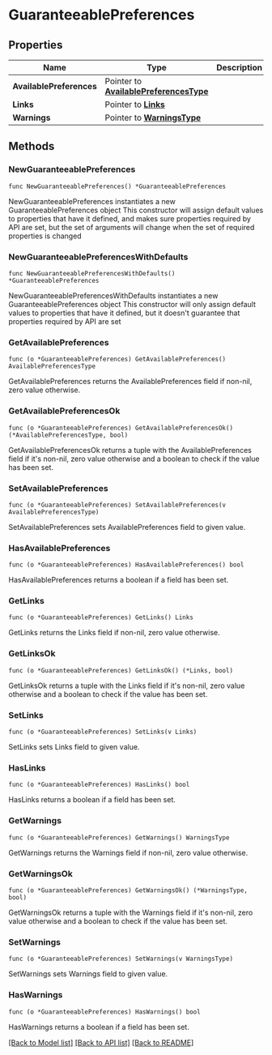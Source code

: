 # GuaranteeablePreferences

## Properties

Name | Type | Description | Notes
------------ | ------------- | ------------- | -------------
**AvailablePreferences** | Pointer to [**AvailablePreferencesType**](AvailablePreferencesType.md) |  | [optional] 
**Links** | Pointer to [**Links**](Links.md) |  | [optional] 
**Warnings** | Pointer to [**WarningsType**](WarningsType.md) |  | [optional] 

## Methods

### NewGuaranteeablePreferences

`func NewGuaranteeablePreferences() *GuaranteeablePreferences`

NewGuaranteeablePreferences instantiates a new GuaranteeablePreferences object
This constructor will assign default values to properties that have it defined,
and makes sure properties required by API are set, but the set of arguments
will change when the set of required properties is changed

### NewGuaranteeablePreferencesWithDefaults

`func NewGuaranteeablePreferencesWithDefaults() *GuaranteeablePreferences`

NewGuaranteeablePreferencesWithDefaults instantiates a new GuaranteeablePreferences object
This constructor will only assign default values to properties that have it defined,
but it doesn't guarantee that properties required by API are set

### GetAvailablePreferences

`func (o *GuaranteeablePreferences) GetAvailablePreferences() AvailablePreferencesType`

GetAvailablePreferences returns the AvailablePreferences field if non-nil, zero value otherwise.

### GetAvailablePreferencesOk

`func (o *GuaranteeablePreferences) GetAvailablePreferencesOk() (*AvailablePreferencesType, bool)`

GetAvailablePreferencesOk returns a tuple with the AvailablePreferences field if it's non-nil, zero value otherwise
and a boolean to check if the value has been set.

### SetAvailablePreferences

`func (o *GuaranteeablePreferences) SetAvailablePreferences(v AvailablePreferencesType)`

SetAvailablePreferences sets AvailablePreferences field to given value.

### HasAvailablePreferences

`func (o *GuaranteeablePreferences) HasAvailablePreferences() bool`

HasAvailablePreferences returns a boolean if a field has been set.

### GetLinks

`func (o *GuaranteeablePreferences) GetLinks() Links`

GetLinks returns the Links field if non-nil, zero value otherwise.

### GetLinksOk

`func (o *GuaranteeablePreferences) GetLinksOk() (*Links, bool)`

GetLinksOk returns a tuple with the Links field if it's non-nil, zero value otherwise
and a boolean to check if the value has been set.

### SetLinks

`func (o *GuaranteeablePreferences) SetLinks(v Links)`

SetLinks sets Links field to given value.

### HasLinks

`func (o *GuaranteeablePreferences) HasLinks() bool`

HasLinks returns a boolean if a field has been set.

### GetWarnings

`func (o *GuaranteeablePreferences) GetWarnings() WarningsType`

GetWarnings returns the Warnings field if non-nil, zero value otherwise.

### GetWarningsOk

`func (o *GuaranteeablePreferences) GetWarningsOk() (*WarningsType, bool)`

GetWarningsOk returns a tuple with the Warnings field if it's non-nil, zero value otherwise
and a boolean to check if the value has been set.

### SetWarnings

`func (o *GuaranteeablePreferences) SetWarnings(v WarningsType)`

SetWarnings sets Warnings field to given value.

### HasWarnings

`func (o *GuaranteeablePreferences) HasWarnings() bool`

HasWarnings returns a boolean if a field has been set.


[[Back to Model list]](../README.md#documentation-for-models) [[Back to API list]](../README.md#documentation-for-api-endpoints) [[Back to README]](../README.md)


